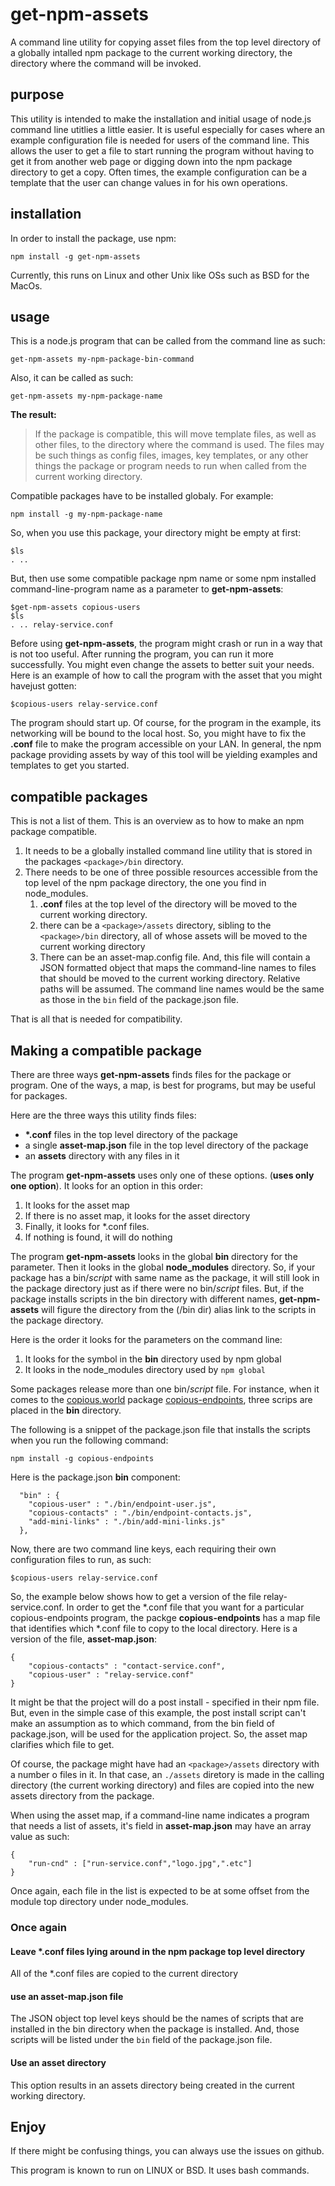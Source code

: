 # get-npm-assets

A command line utility for copying asset files from the top level directory of a globally intalled npm package to the current working directory, the directory where the command will be invoked.

## purpose

This utility is intended to make the installation and initial usage of node.js command line utitlies a little easier. It is useful especially for cases where an example configuration file is needed for users of the command line. This allows the user to get a file to start running the program without having to get it from another web page or digging down into the npm package directory to get a copy. Often times, the example configuration can be a template that the user can change values in for his own operations. 

## installation

In order to install the package, use npm:

```
npm install -g get-npm-assets
```

Currently, this runs on Linux and other Unix like OSs such as BSD for the MacOs.

## usage
 
This is a node.js program that can be called from the command line as such:

```
get-npm-assets my-npm-package-bin-command
```

Also, it can be called as such:

```
get-npm-assets my-npm-package-name
```

**The result:**
> If the package is compatible, this will move template files, as well as other files, to the directory where the command is used. The files may be such things as config files, images, key templates, or any other things the package or program needs to run when called from the current working directory.

Compatible packages have to be installed globaly. For example: 

```
npm install -g my-npm-package-name
```

So, when you use this package, your directory might be empty at first:

```
$ls
. ..
```

But, then use some compatible package npm name or some npm installed command-line-program name as a parameter to **get-npm-assets**:

```
$get-npm-assets copious-users
$ls
. .. relay-service.conf
```

Before using **get-npm-assets**, the program might crash or run in a way that is not too useful. After running the program, you can run it more successfully. You might even change the assets to better suit your needs. Here is an example of how to call the program with the asset that you might havejust gotten:

```
$copious-users relay-service.conf
```

The program should start up. Of course, for the program in the example, its networking will be bound to the local host. So, you might have to fix the **.conf** file to make the program accessible on your LAN. In general, the npm package providing assets by way of this tool will be yielding examples and templates to get you started.

## compatible packages

This is not a list of them. This is an overview as to how to make an npm package compatible.

1. It needs to be a globally installed command line utility that is stored in the packages `<package>/bin` directory.
2. There needs to be one of three possible resources accessible from the top level of the npm package directory, the one you find in node_modules.
	1. **.conf** files at the top level of the directory will be moved to the current working directory.
	2. there can be a `<package>/assets` directory, sibling to the `<package>/bin` directory, all of whose assets will be moved to the current working directory
	3. There can be an asset-map.config file. And, this file will contain a JSON formatted object that maps the command-line names to files that should be moved to the current working directory. Relative paths will be assumed. The command line names would be the same as those in the `bin` field of the package.json file.

That is all that is needed for compatibility. 


## Making a compatible package

There are three ways **get-npm-assets** finds files for the package or program. One of the ways, a map, is best for programs, but may be useful for packages.

Here are the three ways this utility finds files:

* **\*.conf** files in the top level directory of the package
* a single **asset-map.json** file in the top level directory of the package
* an **assets** directory with any files in it

The program **get-npm-assets** uses only one of these options. (**uses only one option**). It looks for an option in this order:

1. It looks for the asset map
2. If there is no asset map, it looks for the asset directory
3. Finally, it looks for \*.conf files.
4. If nothing is found, it will do nothing

The program **get-npm-assets** looks in the global **bin** directory for the parameter. Then it looks in the global **node_modules** directory. So, if your package has a bin/*script* with same name as the package, it will still look in the package directory just as if there were no bin/*script* files. But, if the package installs scripts in the bin directory with different names, **get-npm-assets** will figure the directory from the (/bin dir) alias link to the scripts in the package directory.

Here is the order it looks for the parameters on the command line:

1. It looks for the symbol in the **bin** directory used by npm global
2. It looks in the node_modules directory used by `npm global`

Some packages release more than one bin/*script* file. For instance, when it comes to the [copious.world](http://www.copious.world) package [copious-endpoints](https://www.npmjs.com/package/copious-endpoints), three scrips are placed in the **bin** directory.

The following is a snippet of the package.json file that installs the scripts when you run the following command:

```
npm install -g copious-endpoints
```

Here is the package.json **bin** component:

```
  "bin" : {
    "copious-user" : "./bin/endpoint-user.js",
    "copious-contacts" : "./bin/endpoint-contacts.js",
    "add-mini-links" : "./bin/add-mini-links.js"
  },
```

Now, there are two command line keys, each requiring their own configuration files to run, as such:

```
$copious-users relay-service.conf
```

So, the example below shows how to get a version of the file relay-service.conf. In order to get the \*.conf file that you want for a particular copious-endpoints program, the packge **copious-endpoints** has a map file that identifies which *.conf file to copy to the local directory. Here is a version of the file, **asset-map.json**: 

```
{
    "copious-contacts" : "contact-service.conf",
    "copious-user" : "relay-service.conf"
}
```

It might be that the project will do a post install - specified in their npm file. But, even in the simple case of this example, the post install script can't make an assumption as to which command, from the bin field of package.json, will be used for the application project. So, the asset map clarifies which file to get.

Of course, the package might have had an `<package>/assets` directory with a number o files in it. In that case, an `./assets` diretory is made in the calling directory (the current working directory) and files are copied into the new assets directory from the package.

When using the asset map, if a command-line name indicates a program that needs a list of assets, it's field in **asset-map.json** may have an array value as such:

```
{
    "run-cnd" : ["run-service.conf","logo.jpg",".etc"]
}
```

Once again, each file in the list is expected to be at some offset from the module top directory under node_modules.


### Once again

#### Leave \*.conf files lying around in the npm package top level directory

All of the \*.conf files are copied to the current directory

#### use an asset-map.json file

The JSON object top level keys should be the names of scripts that are installed in the bin directory when the package is installed. And, those scripts will be listed under the `bin` field of the package.json file.

#### Use an asset directory

This option results in an assets directory being created in the current working directory.

## Enjoy

If there might be confusing things, you can always use the issues on github.

This program is known to run on LINUX or BSD. It uses bash commands.





